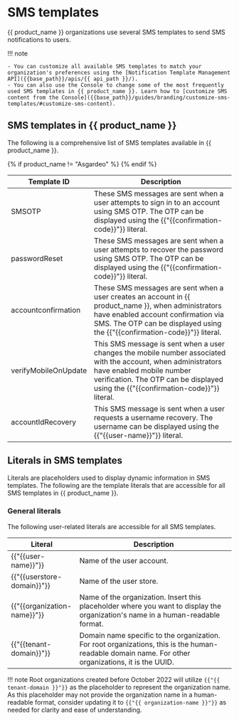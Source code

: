 # SMS templates

{{ product_name }} organizations use several SMS templates to send SMS notifications to users.

!!! note

    - You can customize all available SMS templates to match your organization's preferences using the [Notification Template Management API]({{base_path}}/apis/{{ api_path }}/).
    - You can also use the Console to change some of the most frequently used SMS templates in {{ product_name }}. Learn how to [customize SMS content from the Console]({{base_path}}/guides/branding/customize-sms-templates/#customize-sms-content).


## SMS templates in {{ product_name }}

The following is a comprehensive list of SMS templates available in {{ product_name }}.

<table>
    <thead>
    <th>Template ID</th>
    <th>Description</th>
    </thead>
    <tbody>
         <tr>
            <td>SMSOTP</td>
            <td>These SMS messages are sent when a user attempts to sign in to an account using SMS OTP. The OTP can be displayed using the {{"{{confirmation-code}}"}} literal.</td>
        </tr>
         <tr>
            <td>passwordReset</td>
            <td>These SMS messages are sent when a user attempts to recover the password using SMS OTP. The OTP can be displayed using the {{"{{confirmation-code}}"}} literal.</td>
        </tr>
        {% if product_name != "Asgardeo" %}
        <tr>
            <td>accountconfirmation</td>
            <td>These SMS messages are sent when a user creates an account in {{ product_name }}, when administrators have enabled account confirmation via SMS. The OTP can be displayed using the {{"{{confirmation-code}}"}} literal.</td>
        </tr>
        <tr>
            <td>verifyMobileOnUpdate</td>
            <td>This SMS message is sent when a user changes the mobile number associated with the account, when administrators have enabled mobile number verification. The OTP can be displayed using the {{"{{confirmation-code}}"}} literal.</td>
        </tr>
        <tr>
            <td>accountIdRecovery</td>
            <td>This SMS message is sent when a user requests a username recovery. The username can be displayed using the {{"{{user-name}}"}} literal.</td>
        </tr>
        {% endif %}
    </tbody>
</table>

## Literals in SMS templates

Literals are placeholders used to display dynamic information in SMS templates. The following are the template literals that are accessible for all SMS templates in {{ product_name }}.

### General literals

The following user-related literals are accessible for all SMS templates.

<table>
    <thead>
        <th>Literal</th>
        <th>Description</th>
    </thead>
    <tbody>
        <tr>
            <td>{{"{{user-name}}"}}</td>
            <td>Name of the user account.</td>
        <tr>
        <tr>
            <td>{{"{{userstore-domain}}"}}</td>
            <td>Name of the user store.</td>
        <tr>
        <tr>
            <td>{{"{{organization-name}}"}}</td>
            <td>Name of the organization. Insert this placeholder where you want to display the organization's name in a human-readable format.</td>
        </tr>
        <tr>
            <td>{{"{{tenant-domain}}"}}</td>
            <td>Domain name specific to the organization. For root organizations, this is the human-readable domain name. For other organizations, it is the UUID.</td>
        </tr>
    </tbody>
</table>

!!! note
    Root organizations created before October 2022 will utilize `{{"{{ tenant-domain }}"}}` as the placeholder to represent the organization name. As this placeholder may not provide the organization name in a human-readable format, consider updating it to `{{"{{ organization-name }}"}}` as needed for clarity and ease of understanding.
